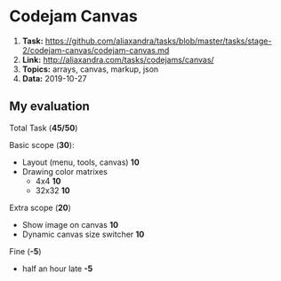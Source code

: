 # Codejam Canvas

1. **Task:** https://github.com/aliaxandra/tasks/blob/master/tasks/stage-2/codejam-canvas/codejam-canvas.md
2. **Link:** http://aliaxandra.com/tasks/codejams/canvas/
3. **Topics:** arrays, canvas, markup, json
4. **Data:** 2019-10-27

## My evaluation

Total
Task (**45/50**)

Basic scope (**30**):
- Layout (menu, tools, canvas)  **10**
- Drawing color matrixes
  - 4x4  **10**
  - 32x32  **10**

Extra scope (**20**)
- Show image on canvas **10**
- Dynamic canvas size switcher **10**

Fine (**-5**)
- half an hour late **-5**
